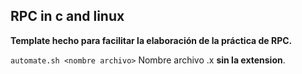 ## RPC in c and linux

**Template hecho para facilitar la elaboración de la práctica de RPC.**

`automate.sh <nombre archivo>` Nombre archivo .x **sin la extension**.
